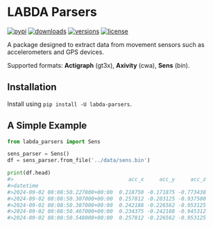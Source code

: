 # LABDA Parsers

[![pypi](https://img.shields.io/pypi/v/labda-parsers.svg)](https://pypi.python.org/pypi/labda-parsers)
[![downloads](https://static.pepy.tech/badge/labda-parsers/month)](https://pepy.tech/project/labda-parsers)
[![versions](https://img.shields.io/pypi/pyversions/labda-parsers.svg)](https://github.com/labda-lib/parsers)
[![license](https://img.shields.io/github/license/labda-lib/parsers.svg)](https://github.com/labda-lib/parsers/blob/main/LICENSE)

A package designed to extract data from movement sensors such as accelerometers and GPS devices.

Supported formats: **Actigraph** (gt3x), **Axivity** (cwa), **Sens** (bin).

## Installation

Install using `pip install -U labda-parsers`.

## A Simple Example

```python
from labda_parsers import Sens

sens_parser = Sens()
df = sens_parser.from_file('../data/sens.bin')

print(df.head)
#>                                     acc_x     acc_y     acc_z
#>datetime  
#>2024-09-02 08:08:50.227000+00:00  0.218750 -0.171875 -0.773438
#>2024-09-02 08:08:50.307000+00:00  0.257812 -0.203125 -0.937500
#>2024-09-02 08:08:50.387000+00:00  0.242188 -0.226562 -0.953125
#>2024-09-02 08:08:50.467000+00:00  0.234375 -0.242188 -0.945312
#>2024-09-02 08:08:50.548000+00:00  0.257812 -0.226562 -0.953125
```
